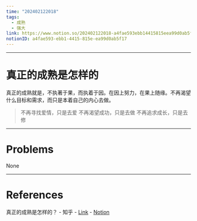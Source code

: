 ```yaml
---
time: "202402122018"
tags:
  - 成熟
  - 强大
link: https://www.notion.so/202402122018-a4fae593ebb14415815eea99d0ab5f17
notionID: a4fae593-ebb1-4415-815e-ea99d0ab5f17
---
```


--- 
# 真正的成熟是怎样的

真正的成熟就是，不执著于果，而执着于因。在因上努力，在果上随缘。不再渴望什么目标和需求，而只是本着自己的内心去做。

> 不再寻找爱情，只是去爱
> 不再渴望成功，只是去做
> 不再追求成长，只是去修

---
# Problems

None

---
# References

真正的成熟是怎样的？ - 知乎 - [Link](https://www.zhihu.com/question/23055853/answer/1923994531) - [Notion](https://www.notion.so/eada5edbea2f43b783bd591a926668ba?pvs=4)